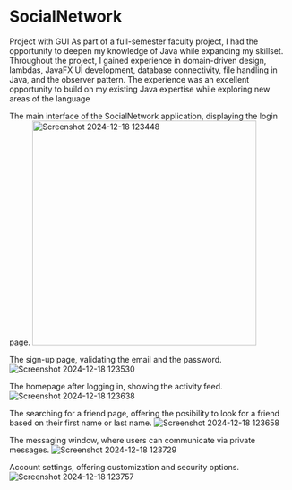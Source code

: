 # SocialNetwork

Project with GUI
  As part of a full-semester faculty project, I had the opportunity to deepen my knowledge of Java while expanding my skillset. Throughout the project, I gained experience in domain-driven design, lambdas, JavaFX UI development, database connectivity, file handling in Java, and the observer pattern. The experience was an excellent opportunity to build on my existing Java expertise while exploring new areas of the language


The main interface of the SocialNetwork application, displaying the login page.
<img src="https://github.com/user-attachments/assets/7608951c-c447-46d4-a593-47fdc2756c32" alt="Screenshot 2024-12-18 123448" width="400px">

The sign-up page, validating the email and the password.
![Screenshot 2024-12-18 123530](https://github.com/user-attachments/assets/bafb07ed-b1ed-4951-a10c-508116bb418c)

 The homepage after logging in, showing the activity feed.
![Screenshot 2024-12-18 123638](https://github.com/user-attachments/assets/c99bbabb-4726-41d4-987e-8fd9212853bc)

The searching for a friend page, offering the posibility to look for a friend based on their first name or last name.
![Screenshot 2024-12-18 123658](https://github.com/user-attachments/assets/79004587-fa32-46f7-b271-97b5cbdcc84a)

The messaging window, where users can communicate via private messages.
![Screenshot 2024-12-18 123729](https://github.com/user-attachments/assets/b5a748d1-cde7-483d-b4e2-44e093fd38bc)

Account settings, offering customization and security options.
![Screenshot 2024-12-18 123757](https://github.com/user-attachments/assets/5db89721-ba16-4534-b2a3-936365a19feb)
